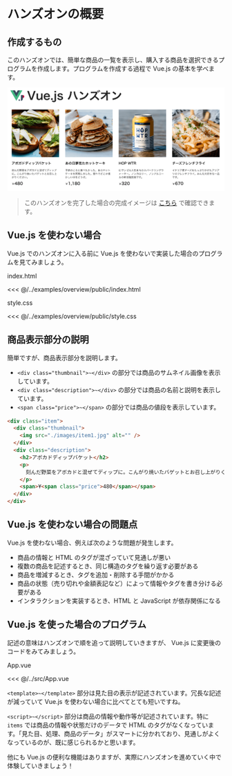 # ハンズオンの概要

## 作成するもの

このハンズオンでは、簡単な商品の一覧を表示し、購入する商品を選択できるプログラムを作成します。プログラムを作成する過程で Vue.js の基本を学べます。

![vue-app](./images/sample.png)

> このハンズオンを完了した場合の完成イメージは [こちら](https://handson-example.vuejs-jp.org/) で確認できます。

## Vue.js を使わない場合

Vue.js でのハンズオンに入る前に Vue.js を使わないで実装した場合のプログラムを見てみましょう。

index.html

<<< @/../examples/overview/public/index.html

style.css

<<< @/../examples/overview/public/style.css

## 商品表示部分の説明

簡単ですが、商品表示部分を説明します。

- `<div class="thumbnail">~</div>` の部分では商品のサムネイル画像を表示しています。
- `<div class="description">~</div>` の部分では商品の名前と説明を表示しています。
- `<span class="price">~</span>` の部分では商品の値段を表示しています。

<!-- htmlはregion機能が使えないため直書き -->
```html
<div class="item">
  <div class="thumbnail">
    <img src="./images/item1.jpg" alt="" />
  </div>
  <div class="description">
    <h2>アボカドディップバケット</h2>
    <p>
      刻んだ野菜をアボカドと混ぜてディップに。こんがり焼いたバゲットとお召し上がりください。
    </p>
    <span>¥<span class="price">480</span></span>
  </div>
</div>
```

## Vue.js を使わない場合の問題点

Vue.js を使わない場合、例えば次のような問題が発生します。

- 商品の情報と HTML のタグが混ざっていて見通しが悪い
- 複数の商品を記述するとき、同じ構造のタグを繰り返す必要がある
- 商品を増減するとき、タグを追加・削除する手間がかかる
- 商品の状態（売り切れや金額表記など）によって情報やタグを書き分ける必要がある
- インタラクションを実装するとき、HTML と JavaScript が依存関係になる

## Vue.js を使った場合のプログラム

記述の意味はハンズオンで順を追って説明していきますが、 Vue.js に変更後のコードをみてみましょう。

App.vue

<<< @/../src/App.vue

`<template>~</template>` 部分は見た目の表示が記述されています。冗長な記述が減っていて Vue.js を使わない場合に比べてとても短いですね。

`<script>~</script>` 部分は商品の情報や動作等が記述されています。特に `items` では商品の情報や状態だけのデータで HTML のタグがなくなっています。「見た目、処理、商品のデータ」がスマートに分かれており、見通しがよくなっているのが、既に感じられるかと思います。

他にも Vue.js の便利な機能はありますが、実際にハンズオンを進めていく中で体験していきましょう！
